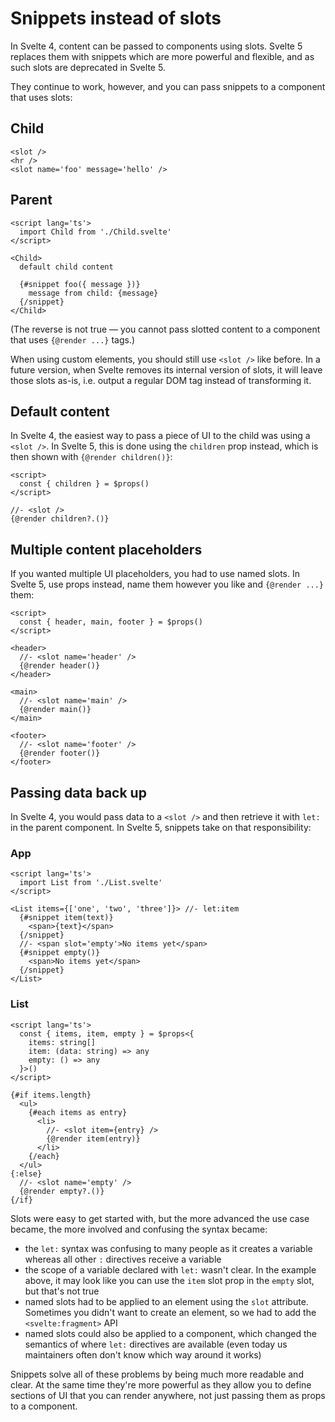 # Snippets instead of slots

In Svelte 4, content can be passed to components using slots. Svelte 5 replaces them with snippets which are more powerful and flexible, and as such slots are deprecated in Svelte 5.

They continue to work, however, and you can pass snippets to a component that uses slots:

## Child

```svelte
<slot />
<hr />
<slot name='foo' message='hello' />
```

## Parent

```svelte
<script lang='ts'>
  import Child from './Child.svelte'
</script>

<Child>
  default child content

  {#snippet foo({ message })}
    message from child: {message}
  {/snippet}
</Child>
```

(The reverse is not true — you cannot pass slotted content to a component that uses `{@render ...}` tags.)

When using custom elements, you should still use `<slot />` like before. In a future version, when Svelte removes its internal version of slots, it will leave those slots as-is, i.e. output a regular DOM tag instead of transforming it.

## Default content

In Svelte 4, the easiest way to pass a piece of UI to the child was using a `<slot />`. In Svelte 5, this is done using the `children` prop instead, which is then shown with `{@render children()}`:

```svelte
<script>
  const { children } = $props()
</script>

//- <slot />
{@render children?.()}
```

## Multiple content placeholders

If you wanted multiple UI placeholders, you had to use named slots. In Svelte 5, use props instead, name them however you like and `{@render ...}` them:

```svelte
<script>
  const { header, main, footer } = $props()
</script>

<header>
  //- <slot name='header' />
  {@render header()}
</header>

<main>
  //- <slot name='main' />
  {@render main()}
</main>

<footer>
  //- <slot name='footer' />
  {@render footer()}
</footer>
```

## Passing data back up

In Svelte 4, you would pass data to a `<slot />` and then retrieve it with `let:` in the parent component. In Svelte 5, snippets take on that responsibility:

### App

```svelte
<script lang='ts'>
  import List from './List.svelte'
</script>

<List items={['one', 'two', 'three']}> //- let:item
  {#snippet item(text)}
    <span>{text}</span>
  {/snippet}
  //- <span slot='empty'>No items yet</span>
  {#snippet empty()}
    <span>No items yet</span>
  {/snippet}
</List>
```

### List

```svelte
<script lang='ts'>
  const { items, item, empty } = $props<{
    items: string[]
    item: (data: string) => any
    empty: () => any
  }>()
</script>

{#if items.length}
  <ul>
    {#each items as entry}
      <li>
        //- <slot item={entry} />
        {@render item(entry)}
      </li>
    {/each}
  </ul>
{:else}
  //- <slot name='empty' />
  {@render empty?.()}
{/if}
```

Slots were easy to get started with, but the more advanced the use case became, the more involved and confusing the syntax became:

* the `let:` syntax was confusing to many people as it creates a variable whereas all other `:` directives receive a variable
* the scope of a variable declared with `let:` wasn't clear. In the example above, it may look like you can use the `item` slot prop in the `empty` slot, but that's not true
* named slots had to be applied to an element using the `slot` attribute. Sometimes you didn't want to create an element, so we had to add the `<svelte:fragment>` API
* named slots could also be applied to a component, which changed the semantics of where `let:` directives are available (even today us maintainers often don't know which way around it works)

Snippets solve all of these problems by being much more readable and clear. At the same time they're more powerful as they allow you to define sections of UI that you can render anywhere, not just passing them as props to a component.
